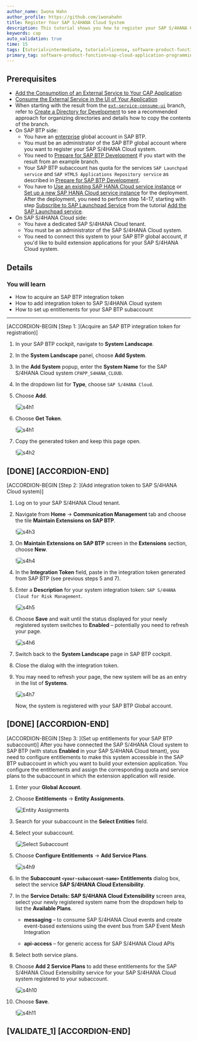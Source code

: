 ```yaml
---
author_name: Iwona Hahn
author_profile: https://github.com/iwonahahn
title: Register Your SAP S/4HANA Cloud System
description: This tutorial shows you how to register your SAP S/4HANA Cloud system in your SAP BTP cockpit.
keywords: cap
auto_validation: true
time: 15
tags: [tutorial>intermediate, tutorial>license, software-product-function>sap-cloud-application-programming-model, programming-tool>node-js, software-product>sap-business-technology-platform, software-product>sap-api-management, software-product>sap-hana-cloud, software-product>sap-s-4hana-cloud]
primary_tag: software-product-function>sap-cloud-application-programming-model
---
```

## Prerequisites
 - [Add the Consumption of an External Service to Your CAP Application](btp-app-ext-service-add-consumption)
 - [Consume the External Service in the UI of Your Application](btp-app-ext-service-consume-ui)
 - When starting with the result from the [`ext-service-consume-ui`](https://github.com/SAP-samples/cloud-cap-risk-management/tree/ext-service-consume-ui) branch, refer to [Create a Directory for Development](btp-app-create-directory) to see a recommended approach for organizing directories and details how to copy the contents of the branch.
 - On SAP BTP side:
    - You have an [enterprise](https://help.sap.com/viewer/65de2977205c403bbc107264b8eccf4b/Cloud/en-US/171511cc425c4e079d0684936486eee6.html) global account in SAP BTP.
    - You must be an administrator of the SAP BTP global account where you want to register your SAP S/4HANA Cloud system.
    - You need to [Prepare for SAP BTP Development](btp-app-prepare-btp) if you start with the result from an example branch.
    - Your SAP BTP subaccount has quota for the services `SAP Launchpad service` and `SAP HTML5 Applications Repository service` as described in [Prepare for SAP BTP Development](btp-app-prepare-btp).
    - You have to [Use an existing SAP HANA Cloud service instance](https://developers.sap.com/tutorials/btp-app-hana-cloud-setup.html#42a0e8d7-8593-48f1-9a0e-67ef7ee4df18) or [Set up a new SAP HANA Cloud service instance](https://developers.sap.com/tutorials/btp-app-hana-cloud-setup.html#3b20e31c-e9eb-44f7-98ed-ceabfd9e586e) for the deployment. After the deployment, you need to perform step 14-17, starting with step [Subscribe to SAP Launchpad Service](https://developers.sap.com/de/tutorials/btp-app-launchpad-service.html#57352c79-1a09-4054-a77d-626fac957404) from the tutorial [Add the SAP Launchpad service](btp-app-launchpad-service).
 - On SAP S/4HANA Cloud side:
    - You have a dedicated SAP S/4HANA Cloud tenant.
    - You must be an administrator of the SAP S/4HANA Cloud system.
    - You need to connect this system to your SAP BTP global account, if you'd like to build extension applications for your SAP S/4HANA Cloud system.



## Details
### You will learn
 - How to acquire an SAP BTP integration token
 - How to add integration token to SAP S/4HANA Cloud system
 - How to set up entitlements for your SAP BTP subaccount

---

[ACCORDION-BEGIN [Step 1: ](Acquire an SAP BTP integration token for registration)]
1. In your SAP BTP cockpit, navigate to **System Landscape**.

2. In the **System Landscape** panel, choose **Add System**.

3. In the **Add System** popup, enter the **System Name** for the SAP S/4HANA Cloud system `CPAPP_S4HANA_CLOUD`.

4. In the dropdown list for **Type**, choose `SAP S/4HANA Cloud`.

5. Choose **Add**.

      !![s4h1](s4h1.png)

6. Choose **Get Token**.

      !![s4h1](s4h1_get_token.png)

7. Copy the generated token and keep this page open.

      !![s4h2](s4h2.png)

[DONE]
[ACCORDION-END]
---
[ACCORDION-BEGIN [Step 2: ](Add integration token to SAP S/4HANA Cloud system)]
1. Log on to your SAP S/4HANA Cloud tenant.

2. Navigate from **Home** &rarr; **Communication Management** tab and choose the tile **Maintain Extensions on SAP BTP**.

      !![s4h3](s4h3.png)

3. On **Maintain Extensions on SAP BTP** screen in the **Extensions** section, choose **New**.


      !![s4h4](s4h4.png)

4. In the **Integration Token** field, paste in the integration token generated from SAP BTP (see previous steps 5 and 7).

5. Enter a **Description** for your system integration token: `SAP S/4HANA Cloud for Risk Management`.

      !![s4h5](s4h5.png)

6. Choose **Save** and wait until the status displayed for your newly registered system switches to **Enabled** – potentially you need to refresh your page.

      !![s4h6](s4h6.png)

7. Switch back to the **System Landscape** page in SAP BTP cockpit.

8. Close the dialog with the integration token.

9. You may need to refresh your page, the new system will be as an entry in the list of **Systems**.

      !![s4h7](s4h7.png)

   Now, the system is registered with your SAP BTP Global account.

[DONE]
[ACCORDION-END]
---
[ACCORDION-BEGIN [Step 3: ](Set up entitlements for your SAP BTP subaccount)]
After you have connected the SAP S/4HANA Cloud system to SAP BTP (with status **Enabled** in your SAP S/4HANA Cloud tenant), you need to configure entitlements to make this system accessible in the SAP BTP subaccount in which you want to build your extension application. You configure the entitlements and assign the corresponding quota and service plans to the subaccount in which the extension application will reside.

1. Enter your **Global Account**.

2. Choose **Entitlements** &rarr; **Entity Assignments**.

      !![Entity Assignments](entity_assignments.png)

3. Search for your subaccount in the **Select Entities** field.

4. Select your subaccount.

      !![Select Subaccount](select_subaccount.png)

5. Choose **Configure Entitlements** &rarr; **Add Service Plans**.

      !![s4h9](s4h9.png)

6. In the **Subaccount `<your-subaccount-name>` Entitlements** dialog box, select the service **SAP S/4HANA Cloud Extensibility**.

7. In the **Service Details: SAP S/4HANA Cloud Extensibility** screen area, select your newly registered system name from the dropdown help to list the **Available Plans**.

      - **messaging** – to consume SAP S/4HANA Cloud events and create event-based extensions using the event bus from SAP Event Mesh Integration

      - **api-access** – for generic access for SAP S/4HANA Cloud APIs

8. Select both service plans.

9. Choose **Add 2 Service Plans** to add these entitlements for the SAP S/4HANA Cloud Extensibility service for your SAP S/4HANA Cloud system registered to your subaccount.

      !![s4h10](s4h10.png)

10. Choose **Save**.

      !![s4h11](s4h11.png)


[VALIDATE_1]
[ACCORDION-END]
---
